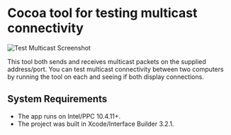# Cocoa tool for testing multicast connectivity

![Test Multicast Screenshot](http://bdunagan.com/files/Test_Multicast.png "Test Multicast screenshot")

This tool both sends and receives multicast packets on the supplied address/port. You can test multicast connectivity between two computers by running the tool on each and seeing if both display connections.

## System Requirements

* The app runs on Intel/PPC 10.4.11+.
* The project was built in Xcode/Interface Builder 3.2.1.